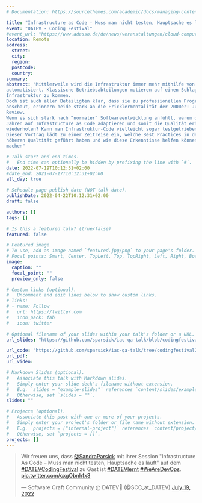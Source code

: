```yaml
---
# Documentation: https://sourcethemes.com/academic/docs/managing-content/

title: "Infrastructure as Code - Muss man nicht testen, Hauptsache es läuft"
event: "DATEV - Coding Festival"
#event_url: "https://www.adesso.de/de/news/veranstaltungen/cloud-computing-meetup.jsp"
location: Remote
address:
  street:
  city:
  region:
  postcode:
  country:
summary:
abstract: "Mittlerweile wird die Infrastruktur immer mehr mithilfe von Code (Provisionierungsskripte, Dockerfiles, (Shell-) Skripte etc. ) beschrieben und
automatisiert. Klassische Betriebsabteilungen mutieren auf einen Schlag zu Entwicklungsabteilungen und müssen programmieren, um an ihre
Infrastruktur zu kommen.
Doch ist auch allen Beteiligten klar, dass sie zu professionellen Programmierern geworden sind? Wenn man sich Entwicklungsprozess und Code
anschaut, erinnern beide stark an die Fricklermentalität der 2000er: Juhuu, es läuft irgendwie, kein VCS, keine Qualitätssicherung mit Test oder
Review.
Wenn es sich stark nach “normaler” Softwareentwicklung anfühlt, warum dann auch nicht die Best Practices und Lessons Learned der letzten 30
Jahren auf Infrastructure as Code adaptieren und somit die Qualität erhöhen? Müssen die frisch gebackenen OpsDevs die alten Fehler der Devs
wiederholen? Kann man Infrastruktur-Code vielleicht sogar testgetrieben entwickeln?
Dieser Vortrag lädt zu einer Zeitreise ein, welche Best Practices in der Softwareentwicklung zur einer
höheren Qualtität geführt haben und wie diese Erkenntisse helfen können, die Entwicklung von Infrastruktur-Code qualitativ hochwertiger zu
machen"

# Talk start and end times.
#   End time can optionally be hidden by prefixing the line with `#`.
date: 2022-07-19T10:12:31+02:00
#date_end: 2021-07-17T10:12:31+02:00
all_day: true

# Schedule page publish date (NOT talk date).
publishDate: 2022-04-22T10:12:31+02:00
draft: false

authors: []
tags: []

# Is this a featured talk? (true/false)
featured: false

# Featured image
# To use, add an image named `featured.jpg/png` to your page's folder.
# Focal points: Smart, Center, TopLeft, Top, TopRight, Left, Right, BottomLeft, Bottom, BottomRight.
image:
  caption: ""
  focal_point: ""
  preview_only: false

# Custom links (optional).
#   Uncomment and edit lines below to show custom links.
# links:
# - name: Follow
#   url: https://twitter.com
#   icon_pack: fab
#   icon: twitter

# Optional filename of your slides within your talk's folder or a URL.
url_slides: "https://github.com/sparsick/iac-qa-talk/blob/codingfestival22/slides/2022.07%20-%20Coding%20Festival%20-%20Infrastructure%20As%20Code.pdf"

url_code: "https://github.com/sparsick/iac-qa-talk/tree/codingfestival22"
url_pdf:
url_video:

# Markdown Slides (optional).
#   Associate this talk with Markdown slides.
#   Simply enter your slide deck's filename without extension.
#   E.g. `slides = "example-slides"` references `content/slides/example-slides.md`.
#   Otherwise, set `slides = ""`.
slides: ""

# Projects (optional).
#   Associate this post with one or more of your projects.
#   Simply enter your project's folder or file name without extension.
#   E.g. `projects = ["internal-project"]` references `content/project/deep-learning/index.md`.
#   Otherwise, set `projects = []`.
projects: []
---
```



<blockquote class="twitter-tweet" data-partner="tweetdeck"><p lang="de" dir="ltr">Wir freuen uns, dass <a href="https://twitter.com/SandraParsick?ref_src=twsrc%5Etfw">@SandraParsick</a> mit ihrer Session &quot;Infrastructure As Code – Muss man nicht testen, Hauptsache es läuft&quot; auf dem <a href="https://twitter.com/hashtag/DATEVCodingFestival?src=hash&amp;ref_src=twsrc%5Etfw">#DATEVCodingFestival</a> zu Gast ist <a href="https://twitter.com/hashtag/DATEVlernt?src=hash&amp;ref_src=twsrc%5Etfw">#DATEVlernt</a> <a href="https://twitter.com/hashtag/WeAreDevOps?src=hash&amp;ref_src=twsrc%5Etfw">#WeAreDevOps</a>. <a href="https://t.co/cxgObnhfx3">pic.twitter.com/cxgObnhfx3</a></p>&mdash; Software Craft Community @ DATEV🌈 (@SCC_at_DATEV) <a href="https://twitter.com/SCC_at_DATEV/status/1549357849528209408?ref_src=twsrc%5Etfw">July 19, 2022</a></blockquote>
<script async src="https://platform.twitter.com/widgets.js" charset="utf-8"></script>
